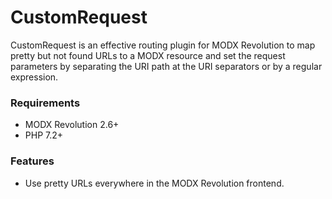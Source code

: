 # CustomRequest

CustomRequest is an effective routing plugin for MODX Revolution to map pretty
but not found URLs to a MODX resource and set the request parameters by
separating the URI path at the URI separators or by a regular expression.

### Requirements

* MODX Revolution 2.6+
* PHP 7.2+

### Features

* Use pretty URLs everywhere in the MODX Revolution frontend.
